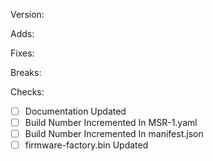 Version:

Adds:

Fixes:

Breaks:



Checks:
- [ ] Documentation Updated
- [ ] Build Number Incremented In MSR-1.yaml
- [ ] Build Number Incremented In manifest.json
- [ ] firmware-factory.bin Updated